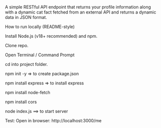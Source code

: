 A simple RESTful API endpoint that returns your profile information along with a dynamic cat fact fetched from an external API and returns a dynamic data in JSON format.

How to run locally (README-style)

Install Node.js (v18+ recommended) and npm.

Clone repo.

Open Terminal / Command Prompt

cd into project folder.

npm init -y => to create package.json

npm install express => to install express

npm install node-fetch 

npm install cors

node index.js ==> to start server

Test:
Open in browser: http://localhost:3000/me
